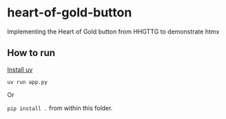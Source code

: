 # heart-of-gold-button
Implementing the Heart of Gold button from HHGTTG to demonstrate htmx

## How to run
[Install uv](https://docs.astral.sh/uv/)

`uv run app.py`

Or

`pip install .` from within this folder.

